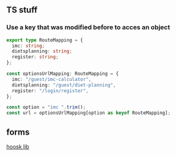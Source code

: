 ## TS stuff

### Use a key that was modified before to acces an object

```ts
export type RouteMapping = {
  imc: string;
  dietsplanning: string;
  register: string;
};

const optionsUrlMapping: RouteMapping = {
  imc: "/guest/imc-calculator",
  dietsplanning: "/guest/diet-planning",
  register: "/login/register",
};

const option = "imc ".trim();
const url = optionsUrlMapping[option as keyof RouteMapping];
```

## forms

[hoosk lib](https://legacy.react-hook-form.com/get-started)
